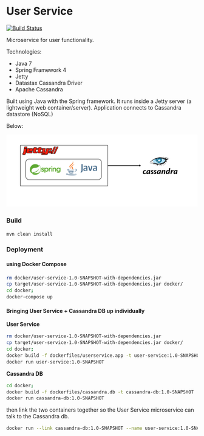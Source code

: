 # User Service

[![Build Status](https://travis-ci.org/colinbut/user-service.svg?branch=master)](https://travis-ci.org/colinbut/user-service)

Microservice for user functionality. 

Technologies:

+ Java 7
+ Spring Framework 4
+ Jetty
+ Datastax Cassandra Driver
+ Apache Cassandra


Built using Java with the Spring framework. It runs inside a Jetty server (a lightweight web container/server). Application connects to
Cassandra datastore (NoSQL)

Below:

![Image of technology diagram](etc/diagram.png)


### Build

```bash
mvn clean install
```

### Deployment

#### using Docker Compose

```bash
rm docker/user-service-1.0-SNAPSHOT-with-dependencies.jar
cp target/user-service-1.0-SNAPSHOT-with-dependencies.jar docker/
cd docker;
docker-compose up
```

#### Bringing User Service + Cassandra DB up individually

__User Service__

```bash
rm docker/user-service-1.0-SNAPSHOT-with-dependencies.jar
cp target/user-service-1.0-SNAPSHOT-with-dependencies.jar docker/
cd docker;
docker build -f dockerfiles/userservice.app -t user-service:1.0-SNAPSHOT .
docker run user-service:1.0-SNAPSHOT
```

__Cassandra DB__

```bash
cd docker;
docker build -f dockerfiles/cassandra.db -t cassandra-db:1.0-SNAPSHOT .
docker run cassandra-db:1.0-SNAPSHOT
```

then link the two containers together so the User Service microservice can talk to the Cassandra db.

```bash
docker run --link cassandra-db:1.0-SNAPSHOT --name user-service:1.0-SNAPSHOT -p 8080:8080 user-service:1.0-SNAPSHOT
```